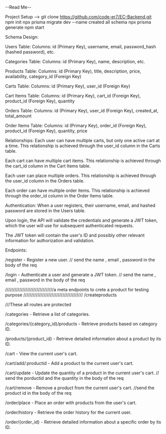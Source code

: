 --Read Me--


Project Setup -->
git clone https://github.com/code-er7/EC-Backend.git
npm init
npx prisma migrate dev --name created all schema
npx prisma generate
npm start


Schema Design:

Users Table:
Columns: id (Primary Key), username, email, password_hash (hashed password), etc.


Categories Table:
Columns: id (Primary Key), name, description, etc.


Products Table:
Columns: id (Primary Key), title, description, price, availability, category_id (Foreign Key)




Carts Table:
Columns: id (Primary Key), user_id (Foreign Key)


Cart Items Table:
Columns: id (Primary Key), cart_id (Foreign Key), product_id (Foreign Key), quantity


Orders Table:
Columns: id (Primary Key), user_id (Foreign Key), created_at, total_amount 


Order Items Table:
Columns: id (Primary Key), order_id (Foreign Key), product_id (Foreign Key), quantity, price



Relationships:
Each user can have multiple carts, but only one active cart at a time. This relationship is achieved through the user_id column in the Carts table.

Each cart can have multiple cart items. This relationship is achieved through the cart_id column in the Cart Items table.

Each user can place multiple orders. This relationship is achieved through the user_id column in the Orders table.

Each order can have multiple order items. This relationship is achieved through the order_id column in the Order Items table.

Authentication:
When a user registers, their username, email, and hashed password are stored in the Users table.

Upon login, the API will validate the credentials and generate a JWT token, which the user will use for subsequent authenticated requests.

The JWT token will contain the user's ID and possibly other relevant information for authorization and validation.




Endpoints:


/register - Register a new user.  // send the name , email , password in the body of the req 

/login - Authenticate a user and generate a JWT token. // send the name , email , password in the body of the req


///////////////////////////////a meta endpoints  to crete a product for testing purpose ////////////////////////////////////// 
/createproducts 







///These all routes are protected 

/categories - Retrieve a list of categories.

/categories/{category_id}/products - Retrieve products based on category ID.

/products/{product_id} - Retrieve detailed information about a product by its ID.




/cart - View the current user's cart.

/cart/add/:productid - Add a product to the current user's cart.

/cart/update - Update the quantity of a product in the current user's cart.  // send the porductid and the quantity in the body of the req

/cart/remove - Remove a product from the current user's cart. //send the product id in the body of the req




/order/place - Place an order with products from the user's cart.

/order/history - Retrieve the order history for the current user.

/order/{order_id} - Retrieve detailed information about a specific order by its ID.
